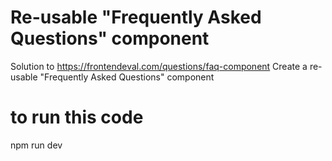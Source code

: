 # Re-usable "Frequently Asked Questions" component

Solution to
https://frontendeval.com/questions/faq-component 
Create a re-usable "Frequently Asked Questions" component

# to run this code
npm run dev